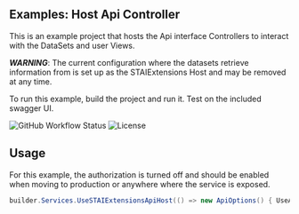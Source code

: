 ﻿## Examples: Host Api Controller

This is an example project that hosts the Api interface Controllers to interact with the DataSets and user Views. 

***WARNING***: The current configuration where the datasets retrieve information from is set up as the STAIExtensions Host and
may be removed at any time.

To run this example, build the project and run it. Test on the included swagger UI.

![GitHub Workflow Status](https://img.shields.io/github/workflow/status/TrevorMare/STAIExtensions/.NET?style=for-the-badge)
![License](https://img.shields.io/github/license/trevormare/staiextensions?style=for-the-badge)


## Usage

For this example, the authorization is turned off and should be enabled when moving to production or anywhere where the service is exposed.

```c#
builder.Services.UseSTAIExtensionsApiHost(() => new ApiOptions() { UseAuthorization = false });
```